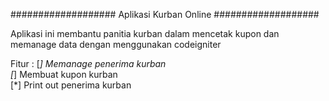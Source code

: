 ###################
Aplikasi Kurban Online
###################

Aplikasi ini membantu panitia kurban dalam mencetak kupon dan memanage data dengan menggunakan codeigniter

Fitur :
[*] Memanage penerima kurban <br />
[*] Membuat kupon kurban <br />
[*] Print out penerima kurban <br />
